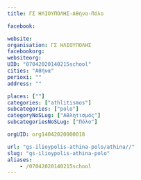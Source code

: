 ```yaml
---
title: ΓΣ ΗΛΙΟΥΠΟΛΗΣ-Αθήνα-Πόλο

facebook:

website:
organisation: ΓΣ ΗΛΙΟΥΠΟΛΗΣ
facebookorg:
websiteorg:
UID: "07042020140215school"
cities: "Αθήνα"
perioxi: ""
address: ""

places: [""]
categories: ["athlitismos"]
subcategories: ["polo"]
categoryNoSLug: ["Αθλητισμός"]
subcategoriesNoSLug: ["Πόλο"]

orgUID: org14042020000018

url: "gs-ilioypolis-athina-polo/athina//"
slug: "gs-ilioypolis-athina-polo"
aliases:
    - /07042020140215school
---
```






